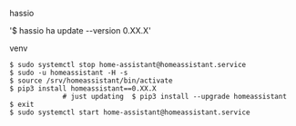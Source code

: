 

hassio

'$ hassio ha update --version 0.XX.X'


venv 

``` 
$ sudo systemctl stop home-assistant@homeassistant.service
$ sudo -u homeassistant -H -s
$ source /srv/homeassistant/bin/activate
$ pip3 install homeassistant==0.XX.X
             # just updating  $ pip3 install --upgrade homeassistant
$ exit
$ sudo systemctl start home-assistant@homeassistant.service

``` 
